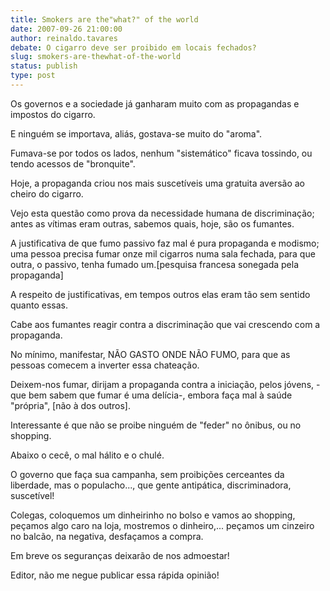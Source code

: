 ```yaml
---
title: Smokers are the"what?" of the world
date: 2007-09-26 21:00:00
author: reinaldo.tavares
debate: O cigarro deve ser proibido em locais fechados?
slug: smokers-are-thewhat-of-the-world
status: publish 
type: post
---
```


Os governos e a sociedade já ganharam muito com as propagandas e impostos do cigarro.  

  

E ninguém se importava, aliás, gostava-se muito do "aroma".  

Fumava-se por todos os lados, nenhum "sistemático" ficava tossindo, ou tendo acessos de "bronquite".  

Hoje, a propaganda criou nos mais suscetíveis uma gratuita aversão ao cheiro do cigarro.  

Vejo esta questão como prova da necessidade humana de discriminação; antes as vítimas eram outras, sabemos quais, hoje, são os fumantes.  

A justificativa de que fumo passivo faz mal é pura propaganda e modismo; uma pessoa precisa fumar onze mil cigarros numa sala fechada, para que outra, o passivo, tenha fumado um.[pesquisa francesa sonegada pela propaganda]  

A respeito de justificativas, em tempos outros elas eram tão sem sentido quanto essas.   

Cabe aos fumantes reagir contra a discriminação que vai crescendo com a propaganda.  

No mínimo, manifestar, NÃO GASTO ONDE NÃO FUMO, para que as pessoas comecem a inverter essa chateação.  

Deixem-nos fumar, dirijam a propaganda contra a iniciação, pelos jóvens, -que bem sabem que fumar é uma delícia-, embora faça mal à saúde "própria", [não à dos outros].  

Interessante é que não se proibe ninguém de "feder" no ônibus, ou no shopping.  

Abaixo o cecê, o mal hálito e o chulé.  

O governo que faça sua campanha, sem proibições cerceantes da liberdade, mas o populacho..., que gente antipática, discriminadora, suscetível!  

Colegas, coloquemos um dinheirinho no bolso e vamos ao shopping, peçamos algo caro na loja, mostremos o dinheiro,... peçamos um cinzeiro no balcão, na negativa, desfaçamos a compra.  

Em breve os seguranças deixarão de nos admoestar!  

Editor, não me negue publicar essa rápida opinião!
